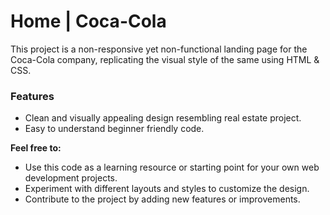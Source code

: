 # Home | Coca-Cola

This project is a non-responsive yet non-functional landing page for the Coca-Cola company, replicating the visual style of the same using HTML & CSS.

### Features

- Clean and visually appealing design resembling real estate project.
- Easy to understand beginner friendly code.

**Feel free to:**

* Use this code as a learning resource or starting point for your own web development projects.
* Experiment with different layouts and styles to customize the design.
* Contribute to the project by adding new features or improvements.
